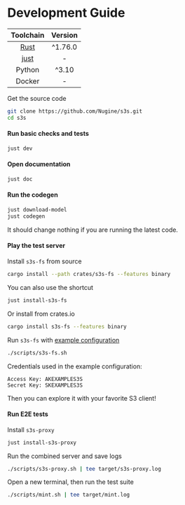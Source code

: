 # Development Guide

|               Toolchain               | Version |
| :-----------------------------------: | :-----: |
|      [Rust](https://rustup.rs/)       | ^1.76.0 |
| [just](https://github.com/casey/just) |    -    |
|                Python                 |  ^3.10  |
|                Docker                 |    -    |

Get the source code

```bash
git clone https://github.com/Nugine/s3s.git
cd s3s
```

#### Run basic checks and tests

```bash
just dev
```

#### Open documentation

```bash
just doc
```

#### Run the codegen

```bash
just download-model
just codegen
```

It should change nothing if you are running the latest code.

#### Play the test server

Install `s3s-fs` from source

```bash
cargo install --path crates/s3s-fs --features binary
```

You can also use the shortcut

```bash
just install-s3s-fs
```

Or install from crates.io

```bash
cargo install s3s-fs --features binary
```

Run `s3s-fs` with [example configuration](./scripts/s3s-fs.sh)

```bash
./scripts/s3s-fs.sh
```

Credentials used in the example configuration:

```
Access Key: AKEXAMPLES3S
Secret Key: SKEXAMPLES3S
```

Then you can explore it with your favorite S3 client!

#### Run E2E tests

Install `s3s-proxy`

```bash
just install-s3s-proxy
```

Run the combined server and save logs

```bash
./scripts/s3s-proxy.sh | tee target/s3s-proxy.log
```

Open a new terminal, then run the test suite

```bash
./scripts/mint.sh | tee target/mint.log
```
